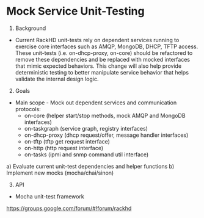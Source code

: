 # Mock Service Unit-Testing

1. Background
  * Current RackHD unit-tests rely on dependent services running to exercise core interfaces such as AMQP, MongoDB, DHCP, TFTP access. These unit-tests (i.e. on-dhcp-proxy, on-core) should be refactored to remove these dependencies and be replaced with mocked interfaces that mimic expected behaviors. This change will also help provide deterministic testing to better manipulate service behavior that helps validate the internal design logic.
  
2. Goals
  * Main scope - Mock out dependent services and communication protocols:
    * on-core (helper start/stop methods, mock AMQP and MongoDB interfaces)
    * on-taskgraph (service graph, registry interfaces)
    * on-dhcp-proxy (dhcp request/offer, message handler interfaces)
    * on-tftp (tftp get request interface)
    * on-http (http request interface)
    * on-tasks (ipmi and snmp command util interface)

  a) Evaluate current unit-test dependencies and helper functions
  b) Implement new mocks (mocha/chai/sinon)
  
3. API
  * Mocha unit-test framework
  
  https://groups.google.com/forum/#!forum/rackhd
  
  

